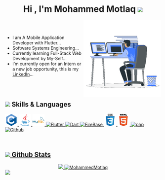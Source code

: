 
<h1 align="center"><b>Hi , I'm Mohammed Motlaq </b><img src="https://media.giphy.com/media/hvRJCLFzcasrR4ia7z/giphy.gif" width="35"></h1>

<picture> <img align="right" src="https://github.com/0xAbdulKhalid/0xAbdulKhalid/raw/main/assets/mdImages/Right_Side.gif" width = 250px></picture>

<br><br>

- I am A Mobile Application Developer with Flutter...
- Software Systems Engineering...
- Currently learning Full-Stack Web Development by My-Self...
- I’m currently open for an Intern or a new job opportunity, this is my [LinkedIn](www.linkedin.com/in/mohammed-motlaq-486372241
)...

<br><br>

## <img src="https://media2.giphy.com/media/QssGEmpkyEOhBCb7e1/giphy.gif?cid=ecf05e47a0n3gi1bfqntqmob8g9aid1oyj2wr3ds3mg700bl&rid=giphy.gif" width ="25"><b> Skills & Languages</b>

<p align="center">
  
  <a href="https://www.cprogramming.com/" target="_blank"
    rel="noreferrer"> <img src="https://raw.githubusercontent.com/devicons/devicon/master/icons/c/c-original.svg"
      alt="c" width="40" height="40" /> </a>
  <a href="https://www.java.com" target="_blank" rel="noreferrer"> <img
      src="https://raw.githubusercontent.com/devicons/devicon/master/icons/java/java-original.svg" alt="java" width="40"
      height="40" /> </a>
  <a href="https://www.mysql.com/" target="_blank" rel="noreferrer"> <img
      src="https://raw.githubusercontent.com/devicons/devicon/master/icons/mysql/mysql-original-wordmark.svg"
      alt="mysql" width="40" height="40" />
  <a href="https://flutter.dev/" target="_blank" rel="noreferrer"> <img
      src="https://global-uploads.webflow.com/6047a9e35e5dc54ac86ddd90/63018720eab248248ff88ee3_1bd86e15.png"
      alt="Flutter" width="40" height="40" />
  <a href="https://dart.dev/guides" target="_blank" rel="noreferrer"> <img
      src="https://upload.wikimedia.org/wikipedia/commons/thumb/9/91/Dart-logo-icon.svg/1200px-Dart-logo-icon.svg.png"
      alt="Dart" width="40" height="40" />
  <a href="https://firebase.google.com/" target="_blank" rel="noreferrer"> <img
      src="https://cdn.freebiesupply.com/logos/large/2x/firebase-1-logo-png-transparent.png"
      alt="FireBase" width="40" height="40" />
    <a href="https://www.w3schools.com/css/" target="_blank"
    rel="noreferrer"> <img
      src="https://raw.githubusercontent.com/devicons/devicon/master/icons/css3/css3-original-wordmark.svg" alt="css3"
      width="40" height="40" /> </a> 
  <a href="https://www.w3.org/html/" target="_blank" rel="noreferrer"> <img
      src="https://raw.githubusercontent.com/devicons/devicon/master/icons/html5/html5-original-wordmark.svg"
      alt="html5" width="40" height="40" /> </a>
  <a href="https://www.php.net/docs.php" target="_blank" rel="noreferrer"> <img
      src="https://www.php.net/images/logos/new-php-logo.svg"
      alt="php" width="40" height="40" />
  <a href="https://github.com/" target="_blank" rel="noreferrer"> <img
      src="https://upload.wikimedia.org/wikipedia/commons/9/91/Octicons-mark-github.svg"
      alt="Github" width="40" height="40" />
</p><br>


## <img src="https://media.giphy.com/media/iY8CRBdQXODJSCERIr/giphy.gif" width="35"><b> Github Stats </b>
<div align="center">

<a href="https://github.com/MohammedMotlaq/">
  <img src="https://github-readme-stats.vercel.app/api?username=MohammedMotlaq&include_all_commits=true&count_private=true&show_icons=true&line_height=20&title_color=7A7ADB&icon_color=2234AE&text_color=D3D3D3&bg_color=0,000000,130F40" width="450"/>
  <img src="https://github-readme-stats.vercel.app/api/top-langs?username=MohammedMotlaq&show_icons=true&locale=en&layout=compact&line_height=20&title_color=7A7ADB&icon_color=2234AE&text_color=D3D3D3&bg_color=0,000000,130F40" width="400"  alt="MohammedMotlaq"/>

</a>
</div>
<img src="https://user-images.githubusercontent.com/73097560/115834477-dbab4500-a447-11eb-908a-139a6edaec5c.gif"><br><br>
